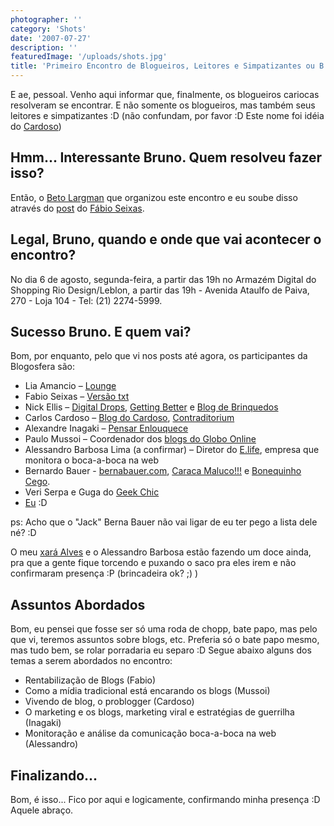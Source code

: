 ```yaml
---
photographer: ''
category: 'Shots'
date: '2007-07-27'
description: ''
featuredImage: '/uploads/shots.jpg'
title: 'Primeiro Encontro de Blogueiros, Leitores e Simpatizantes ou B.L.S. (anh?)'
---
```


E ae, pessoal. Venho aqui informar que, finalmente, os blogueiros cariocas resolveram se encontrar. E não somente os blogueiros, mas também seus leitores e simpatizantes :D (não confundam, por favor :D Este nome foi idéia do [Cardoso](http://carloscardoso.com/))

## Hmm... Interessante Bruno. Quem resolveu fazer isso?

Então, o [Beto Largman](http://oglobo.globo.com/blogs/largman/) que organizou este encontro e eu soube disso através do [post](http://blog.fabioseixas.com.br/archives/2007/07/encontro_de_blogueiros_no_rio.html) do [Fábio Seixas](http://blog.fabioseixas.com.br/).

## Legal, Bruno, quando e onde que vai acontecer o encontro?

No dia 6 de agosto, segunda-feira, a partir das 19h no Armazém Digital do Shopping Rio Design/Leblon, a partir das 19h - Avenida Ataulfo de Paiva, 270 - Loja 104 - Tel: (21) 2274-5999.

## Sucesso Bruno. E quem vai?

Bom, por enquanto, pelo que vi nos posts até agora, os participantes da Blogosfera são:

- Lia Amancio – [Lounge](http://www.gardenal.org/lounge)
- Fabio Seixas – [Versão txt](http://blog.fabioseixas.com.br/)
- Nick Ellis – [Digital Drops](http://www.digitaldrops.com.br/drops/), [Getting Better](http://www.gettingbetter.com.br/) e [Blog de Brinquedos](http://blogdebrinquedo.com.br/)
- Carlos Cardoso – [Blog do Cardoso](http://carloscardoso.com/), [Contraditorium](http://www.contraditorium.com/)
- Alexandre Inagaki – [Pensar Enlouquece](http://www.interney.net/blogs/inagaki/)
- Paulo Mussoi – Coordenador dos [blogs do Globo Online](http://oglobo.globo.com/blogs/)
- Alessandro Barbosa Lima (a confirmar) – Diretor do [E.life](http://www.elife.com.br/), empresa que monitora o boca-a-boca na web
- Bernardo Bauer - [bernabauer.com](http://www.bernabauer.com/), [Caraca Maluco!!!](http://www.caracamaluco.com/) e [Bonequinho Cego](http://www.bonequinhocego.com.br/).
- Veri Serpa e Guga do [Geek Chic](http://geekchic.com.br/)
- [Eu](/) :D

ps: Acho que o "Jack" Berna Bauer não vai ligar de eu ter pego a lista dele né? :D

O meu [xará Alves](http://www.brpoint.net/) e o Alessandro Barbosa estão fazendo um doce ainda, pra que a gente fique torcendo e puxando o saco pra eles irem e não confirmaram presença :P (brincadeira ok? ;) )

## Assuntos Abordados

Bom, eu pensei que fosse ser só uma roda de chopp, bate papo, mas pelo que vi, teremos assuntos sobre blogs, etc. Preferia só o bate papo mesmo, mas tudo bem, se rolar porradaria eu separo :D Segue abaixo alguns dos temas a serem abordados no encontro:

- Rentabilização de Blogs (Fabio)
- Como a mídia tradicional está encarando os blogs (Mussoi)
- Vivendo de blog, o problogger (Cardoso)
- O marketing e os blogs, marketing viral e estratégias de guerrilha (Inagaki)
- Monitoração e análise da comunicação boca-a-boca na web (Alessandro)

## Finalizando...

Bom, é isso... Fico por aqui e logicamente, confirmando minha presença :D Aquele abraço.
